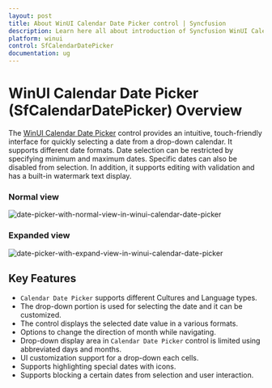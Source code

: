```yaml
---
layout: post
title: About WinUI Calendar Date Picker control | Syncfusion
description: Learn here all about introduction of Syncfusion WinUI Calendar Date Picker (SfCalendarDatePicker) control, its features, and more. 
platform: winui
control: SfCalendarDatePicker
documentation: ug
---
```


# WinUI Calendar Date Picker (SfCalendarDatePicker) Overview

The [WinUI Calendar Date Picker](https://www.syncfusion.com/winui-controls/calendar-datepicker) control provides an intuitive, touch-friendly interface for quickly selecting a date from a drop-down calendar. It supports different date formats. Date selection can be restricted by specifying minimum and maximum dates. Specific dates can also be disabled from selection. In addition, it supports editing with validation and has a built-in watermark text display.

### Normal view

![date-picker-with-normal-view-in-winui-calendar-date-picker](Getting-Started_images/date-picker-with-normal-view-in-winui-calendar-date-picker.png)

### Expanded view

![date-picker-with-expand-view-in-winui-calendar-date-picker](Getting-Started_images/date-picker-with-expand-view-in-winui-calendar-date-picker.png)

## Key Features

* `Calendar Date Picker` supports different Cultures and Language types.
* The drop-down portion is used for selecting the date and it can be customized.
* The control displays the selected date value in a various formats.
* Options to change the direction of month while navigating.
* Drop-down display area in `Calendar Date Picker` control is limited using abbreviated days and months.
* UI customization support for a drop-down each cells.
* Supports highlighting special dates with icons.
* Supports blocking a certain dates from selection and user interaction.